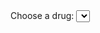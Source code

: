 <html>
    <head>
        <meta charset="UTF-8">
        <title>Temperature Data Bar Graph</title>
        <script type="text/javascript" src="https://cdnjs.cloudflare.com/ajax/libs/Chart.js/2.8.0/Chart.min.js"></script>
        <script type="text/javascript" src="https://cdnjs.cloudflare.com/ajax/libs/d3/5.7.0/d3.min.js"></script>
    </head>
    <body>
	<form>
  		<label for="cars">Choose a drug:</label>
  		<select name="cars" id="cars" onchange="updateChart()">
			<optionvalue="Agomelatine_25mg_tablets">Agomelatine_25mg_tablets</option>
			<optionvalue="Agomelatine_Tab_25mg">Agomelatine_Tab_25mg</option>
			<optionvalue="Aripiprazole_1mg_ml_oral_solution">Aripiprazole_1mg_ml_oral_solution</option>
			<optionvalue="Aripiprazole_Oral_Soln_5mg_5ml">Aripiprazole_Oral_Soln_5mg_5ml</option>
			<optionvalue="Atomoxetine_25mg_capsules">Atomoxetine_25mg_capsules</option>
			<optionvalue="Atomoxetine_40mg_capsules">Atomoxetine_40mg_capsules</option>
			<optionvalue="Atomoxetine_HCl_Cap_25mg">Atomoxetine_HCl_Cap_25mg</option>
			<optionvalue="Atomoxetine_HCl_Cap_40mg">Atomoxetine_HCl_Cap_40mg</option>
			<optionvalue="Circadin_2mg_modified-release_tablets">Circadin_2mg_modified-release_tablets</option>
			<optionvalue="Circadin_Tab_2mg_M_R">Circadin_Tab_2mg_M_R</option>
			<optionvalue="Clonazepam_500microgram_tablets">Clonazepam_500microgram_tablets</option>
			<optionvalue="Clonazepam_Tab_500mcg">Clonazepam_Tab_500mcg</option>
			<optionvalue="Clonidine_25microgram_tablets">Clonidine_25microgram_tablets</option>
			<optionvalue="Clonidine_HCl_Tab_25mcg">Clonidine_HCl_Tab_25mcg</option>
			<optionvalue="Concerta_XL_18mg_tablets">Concerta_XL_18mg_tablets</option>
			<optionvalue="Concerta_XL_27mg_tablets">Concerta_XL_27mg_tablets</option>
			<optionvalue="Concerta_XL_36mg_tablets">Concerta_XL_36mg_tablets</option>
			<optionvalue="Concerta_XL_Tab_18mg">Concerta_XL_Tab_18mg</option>
			<optionvalue="Concerta_XL_Tab_27mg">Concerta_XL_Tab_27mg</option>
			<optionvalue="Concerta_XL_Tab_36mg">Concerta_XL_Tab_36mg</option>
			<optionvalue="Duloxetine_60mg_gastro-resistant_capsules">Duloxetine_60mg_gastro-resistant_capsules</option>
			<optionvalue="Duloxetine_HCl_Cap_G_R_60mg">Duloxetine_HCl_Cap_G_R_60mg</option>
			<optionvalue="Equasym_XL_10mg_capsules">Equasym_XL_10mg_capsules</option>
			<optionvalue="Equasym_XL_20mg_capsules">Equasym_XL_20mg_capsules</option>
			<optionvalue="Equasym_XL_30mg_capsules">Equasym_XL_30mg_capsules</option>
			<optionvalue="Equasym_XL_Cap_10mg">Equasym_XL_Cap_10mg</option>
			<optionvalue="Equasym_XL_Cap_20mg">Equasym_XL_Cap_20mg</option>
			<optionvalue="Equasym_XL_Cap_30mg">Equasym_XL_Cap_30mg</option>
			<optionvalue="Fluoxetine_20mg_5ml_oral_solution">Fluoxetine_20mg_5ml_oral_solution</option>
			<optionvalue="Fluoxetine_60mg_capsules">Fluoxetine_60mg_capsules</option>
			<optionvalue="Fluoxetine_HCl_Cap_60mg">Fluoxetine_HCl_Cap_60mg</option>
			<optionvalue="Fluoxetine_HCl_Oral_Soln_20mg_5ml">Fluoxetine_HCl_Oral_Soln_20mg_5ml</option>
			<optionvalue="Lorazepam_1mg_tablets">Lorazepam_1mg_tablets</option>
			<optionvalue="Lorazepam_Tab_1mg">Lorazepam_Tab_1mg</option>
			<optionvalue="Medikinet_XL_10mg_capsules">Medikinet_XL_10mg_capsules</option>
			<optionvalue="Medikinet_XL_20mg_capsules">Medikinet_XL_20mg_capsules</option>
			<optionvalue="Medikinet_XL_Cap_10mg">Medikinet_XL_Cap_10mg</option>
			<optionvalue="Medikinet_XL_Cap_20mg">Medikinet_XL_Cap_20mg</option>
			<optionvalue="Melatonin_2mg_modified-release_tablets">Melatonin_2mg_modified-release_tablets</option>
			<optionvalue="Melatonin_Tab_2mg_M_R">Melatonin_Tab_2mg_M_R</option>
			<optionvalue="Methylphenidate_10mg_tablets">Methylphenidate_10mg_tablets</option>
			<optionvalue="Methylphenidate_5mg_tablets">Methylphenidate_5mg_tablets</option>
			<optionvalue="Methylphenidate_HCl_Tab_10mg">Methylphenidate_HCl_Tab_10mg</option>
			<optionvalue="Methylphenidate_HCl_Tab_5mg">Methylphenidate_HCl_Tab_5mg</option>
			<optionvalue="Mirtazapine_15mg_tablets">Mirtazapine_15mg_tablets</option>
			<optionvalue="Mirtazapine_30mg_tablets">Mirtazapine_30mg_tablets</option>
			<optionvalue="Mirtazapine_45mg_tablets">Mirtazapine_45mg_tablets</option>
			<optionvalue="Mirtazapine_Tab_15mg">Mirtazapine_Tab_15mg</option>
			<optionvalue="Mirtazapine_Tab_30mg">Mirtazapine_Tab_30mg</option>
			<optionvalue="Mirtazapine_Tab_45mg">Mirtazapine_Tab_45mg</option>
			<optionvalue="NA">NA</option>
			<optionvalue="Olanzapine_10mg_tablets">Olanzapine_10mg_tablets</option>
			<optionvalue="Olanzapine_15mg_tablets">Olanzapine_15mg_tablets</option>
			<optionvalue="Olanzapine_7.5mg_tablets">Olanzapine_7.5mg_tablets</option>
			<optionvalue="Olanzapine_Tab_10mg">Olanzapine_Tab_10mg</option>
			<optionvalue="Olanzapine_Tab_15mg">Olanzapine_Tab_15mg</option>
			<optionvalue="Olanzapine_Tab_7.5mg">Olanzapine_Tab_7.5mg</option>
			<optionvalue="Procyclidine_5mg_tablets">Procyclidine_5mg_tablets</option>
			<optionvalue="Procyclidine_HCl_Tab_5mg">Procyclidine_HCl_Tab_5mg</option>
			<optionvalue="Promethazine_HCl_Tab_25mg">Promethazine_HCl_Tab_25mg</option>
			<optionvalue="Promethazine_hydrochloride_25mg_tablets">Promethazine_hydrochloride_25mg_tablets</option>
			<optionvalue="Quetiapine_100mg_tablets">Quetiapine_100mg_tablets</option>
			<optionvalue="Quetiapine_150mg_tablets">Quetiapine_150mg_tablets</option>
			<optionvalue="Quetiapine_200mg_tablets">Quetiapine_200mg_tablets</option>
			<optionvalue="Quetiapine_300mg_tablets">Quetiapine_300mg_tablets</option>
			<optionvalue="Quetiapine_Tab_100mg">Quetiapine_Tab_100mg</option>
			<optionvalue="Quetiapine_Tab_150mg">Quetiapine_Tab_150mg</option>
			<optionvalue="Quetiapine_Tab_200mg">Quetiapine_Tab_200mg</option>
			<optionvalue="Quetiapine_Tab_300mg">Quetiapine_Tab_300mg</option>
			<optionvalue="Risperidone_1mg_tablets">Risperidone_1mg_tablets</option>
			<optionvalue="Risperidone_2mg_tablets">Risperidone_2mg_tablets</option>
			<optionvalue="Risperidone_3mg_tablets">Risperidone_3mg_tablets</option>
			<optionvalue="Risperidone_500microgram_tablets">Risperidone_500microgram_tablets</option>
			<optionvalue="Risperidone_Tab_1mg">Risperidone_Tab_1mg</option>
			<optionvalue="Risperidone_Tab_2mg">Risperidone_Tab_2mg</option>
			<optionvalue="Risperidone_Tab_3mg">Risperidone_Tab_3mg</option>
			<optionvalue="Risperidone_Tab_500mcg">Risperidone_Tab_500mcg</option>
			<optionvalue="Sertraline_100mg_tablets">Sertraline_100mg_tablets</option>
			<optionvalue="Sertraline_50mg_tablets">Sertraline_50mg_tablets</option>
			<optionvalue="Sertraline_HCl_Tab_100mg">Sertraline_HCl_Tab_100mg</option>
			<optionvalue="Sertraline_HCl_Tab_50mg">Sertraline_HCl_Tab_50mg</option>
			<optionvalue="Venlafaxine_150mg_modified-release_tablets">Venlafaxine_150mg_modified-release_tablets</option>
			<optionvalue="Venlafaxine_225mg_modified-release_tablets">Venlafaxine_225mg_modified-release_tablets</option>
			<optionvalue="Venlafaxine_75mg_modified-release_tablets">Venlafaxine_75mg_modified-release_tablets</option>
			<optionvalue="Venlafaxine_HCl_Tab_37.5mg">Venlafaxine_HCl_Tab_37.5mg</option>
			<optionvalue="Venlafaxine_HCl_Tab_75mg">Venlafaxine_HCl_Tab_75mg</option>
			<optionvalue="Venlafaxine_Tab_150mg_M_R">Venlafaxine_Tab_150mg_M_R</option>
			<optionvalue="Venlafaxine_Tab_225mg_M_R">Venlafaxine_Tab_225mg_M_R</option>
			<optionvalue="Venlafaxine_Tab_37.5mg">Venlafaxine_Tab_37.5mg</option>
			<optionvalue="Venlafaxine_Tab_75mg">Venlafaxine_Tab_75mg</option>
			<optionvalue="Venlafaxine_Tab_75mg_M_R">Venlafaxine_Tab_75mg_M_R</option>
  		</select>
  		<br><br>
	</form>
        <canvas id="chart"></canvas>
        <script>
		var chart;
		var tmp = document.getElementById('cars').value;
		var file = 'docs/database/individual_drugs_6monthly/'.concat(tmp,'.csv');			
		d3.csv(file).then(makeChart);				
		function makeChart(days) {
				var test = document.getElementById('cars').value;
			        var title = test;
				// var title = 'Predictions of prescriptions at OUH';
				var dayLabel = days.map(function(d){return d.time});
				var dayTemp = days.map(function(d) {return d.Y});
				var dayPred = days.map(function(d) {return d.Ybar});
				// Set Min for better visiable range
				var minX = d3.min(dayTemp);
				minX -= 10;
					
				chart = new Chart('chart', {
			    		type: 'bar',
					    data: {
						labels: dayLabel,
						datasets: [
						    {
							label: 'Actual',
							data: dayTemp,
							backgroundColor: '#A0EFFD',
							},
							{
								label: 'Predicted',
								data: dayPred,
								backgroundColor: '#DAA0FD',
							}
						]
						},
					options: {
						title: {
				    		display: true,
						    text: title,
					},
					legend: {
						    display: true
					},
					scales: {
					    xAxes: [
						{
						    display: true,
          					    scaleLabel: {
           						 display: true,
           						 labelString: 'Period'
         					 },
						    ticks: {
							suggestedMin: minX,
					    }
					}
				    ]
				}	
			    }
			});
		
		    };
		function updateChart()
		{
			var tmp = document.getElementById('cars').value;
			var file = 'docs/database/individual_drugs/'.concat(tmp,'.csv');
			// var chart = document.getElementById('chart');	
			// chart.data.datasets.pop();
			// chart.update();
			chart.destroy();
			d3.csv(file).then(makeChart);			
		};		
        </script>
    </body>
</html>
